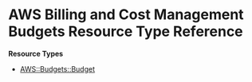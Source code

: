 # AWS Billing and Cost Management Budgets Resource Type Reference<a name="AWS_Budgets"></a>

**Resource Types**
+ [AWS::Budgets::Budget](aws-resource-budgets-budget.md)
